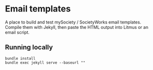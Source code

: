 # Email templates

A place to build and test mySociety / SocietyWorks email templates. Compile them with Jekyll, then paste the HTML output into Litmus or an email script.

## Running locally

    bundle install
    bundle exec jekyll serve --baseurl ""
